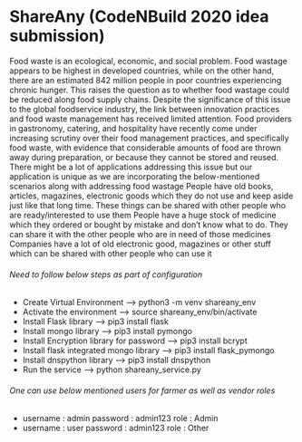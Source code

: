 # ShareAny (CodeNBuild 2020 idea submission)

Food waste is an ecological, economic, and social problem. Food wastage appears to be highest in developed countries, while on the other hand, there are an estimated 842 million people in poor countries experiencing chronic hunger. This raises the question as to whether food wastage could be reduced along food supply chains. Despite the significance of this issue to the global foodservice industry, the link between innovation practices and food waste management has received limited attention. Food providers in gastronomy, catering, and hospitality have recently come under increasing scrutiny over their food management practices, and specifically food waste, with evidence that considerable amounts of food are thrown away during preparation, or because they cannot be stored and reused. There might be a lot of applications addressing this issue but our application is unique as we are incorporating the below-mentioned scenarios along with addressing food wastage People have old books, articles, magazines, electronic goods which they do not use and keep aside just like that long time. These things can be shared with other people who are ready/interested to use them People have a huge stock of medicine which they ordered or bought by mistake and don’t know what to do. They can share it with the other people who are in need of those medicines Companies have a lot of old electronic good, magazines or other stuff which can be shared with other people who can use it

 
 ###### Need to follow below steps as part of configuration
 * Create Virtual Environment --> python3 -m venv shareany_env
 * Activate the environment --> source shareany_env/bin/activate
 * Install Flask library --> pip3 install flask
 * Install mongo library --> pip3 install pymongo
 * Install Encryption library for password --> pip3 install bcrypt
 * Install flask integrated mongo library --> pip3 install flask_pymongo
 * Install dnspython library --> pip3 install dnspython
 * Run the service --> python shareany_service.py
 
 ###### One  can use below mentioned users for farmer as well as vendor roles
   * username : admin password : admin123 role : Admin 
   * username : user password : admin123 role : Other
 
